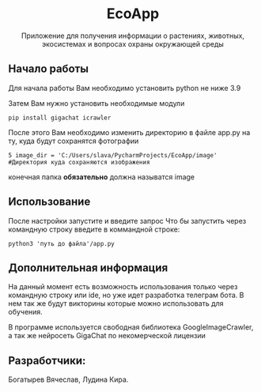 <div align="center">
  <h1>EcoApp</h1>
  <p>Приложение для получения информации о растениях, животных, экосистемах и вопросах охраны окружающей среды</p>
</div>

## Начало работы
Для начала работы Вам необходимо установить python не ниже 3.9

Затем Вам нужно установить необходимые модули
```
pip install gigachat icrawler
```
После этого Вам необходимо изменить директорию в файле app.py на ту, куда будут сохранятся фотографии
```
5 image_dir = 'C:/Users/slava/PycharmProjects/EcoApp/image'  #Директория куда сохраняются изображения
```
конечная папка **обязательно** должна называтся image

## Использование
После настройки запустите и введите запрос
Что бы запустить через командную строку введите в коммандной строке:
```
python3 'путь до файла'/app.py
```

## Дополнительная информация
На данный момент есть возможность использования только через командную строку или ide, но уже идет разработка телеграм бота.
В нем так же будут викторины которые можно использовать для обучения.

В программе используется свободная библиотека GoogleImageCrawler, а так же нейросеть GigaChat по некомерческой лицензии

## Разработчики:
Богатырев Вячеслав, Лудина Кира.
